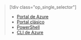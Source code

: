 > [!div class="op_single_selector"]
> * [Portal de Azure](../articles/virtual-network/virtual-networks-create-vnet-classic-pportal.md)
> * [Portal clásico](../articles/virtual-network/virtual-networks-create-vnet-classic-portal.md)
> * [PowerShell](../articles/virtual-network/virtual-networks-create-vnet-classic-netcfg-ps.md)
> * [CLI de Azure](../articles/virtual-network/virtual-networks-create-vnet-classic-cli.md)
> 
> 

<!---HONumber=AcomDC_0323_2016-->